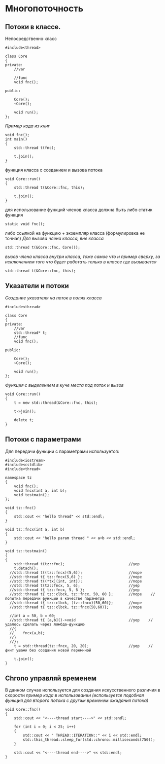 # Многопоточность
## Потоки в классе.

Непосредственно класс
```
#include<thread>

class Core
{
private:
    //var

    //func
    void fnc();

public:

    Core();
    ~Core();

    void run();
};
```


*Пример кода из книг*
```
void fnc();
int main()
{
    std::thread t(fnc);

    t.join();
}
```

функция класса с созданием и вызова потока
```
void Core::run()
{
    std::thread t(&Core::fnc, this);

    t.join();
}
```


для использование функций членов класса
должна быть либо статик функция
```  
static void fnc();
```


либо ссылкой на функцию + экземпляр класса (формулировка не точная)
*Для вызова члена класса, вне класса*
```
std::thread t(&Core::fnc, Core());
```


*вызов члена класса внутри класса, тоже самое что и пример сверху, за исключением того что будет работать только в классе где вызывается*
```
std::thread t(&Core::fnc, this);
```


## Указатели и потоки

*Создание указателя на поток в полях класса*
```
#include<thread>

class Core
{
private:
    //var
    std::thread* t;
    //func
    void fnc();

public:

    Core();
    ~Core();

    void run();
};
```


*Функция с выделением в куче места под поток и вызов*
```
void Core::run()
{
    t = new std::thread(&Core::fnc, this);

    t->join();

    delete t;
}
```

## Потоки с параметрами

Для передачи функции с параметрами используется:
```
#include<iostream>
#include<cstdlib>
#include<thread>

namespace tz
{
    void fnc();
    void fncx(int a, int b);
    void testmain();
};

void tz::fnc()
{
    std::cout << "hello thread" << std::endl;
}

void tz::fncx(int a, int b)
{
    std::cout << "hello param thread " << a+b << std::endl;
}

void tz::testmain()
{
{
    std::thread t(tz::fnc);                             //yep
    t.detach();
  //std::thread t((tz::fncx)(5,6));                     //nope
  //std::thread t{ tz::fncx(5,6) };                     //nope
  //std::thread t((*tx)(int, int));                     //nope
  //std::thread t(tz::fncx, 5, 6);                      //yep
  //std::thread t{ tz::fncx, 5, 6 };                    //yep
  //std::thread t{ tz::clbck, tz::fncx, 50, 60 };       //nope    //попытка передачи функции в качестве параметра
  //std::thread t{ tz::clbck, (tz::fncx)(50,60)};       //nope
  //std::thread t{ tz::clbck, tz::fncx(50,60)};         //nope

  //int a = 50, b = 60;                                 
  //std::thread t{ [a,b]()->void                        //yep    //удалось сделать через лямбда-функцию 
  //{
  //    fncx(a,b);
  //}
  //};
    t = std::thread(tz::fncx, 20, 20);                  //yep    //финт ушами без создания новой перемнной

    t.join();
}
```

## Chrono управляй временем

В данном случае используется для создания искусственного различия в скорости
*пример кода в использовании (используется подобная функция для второго потока с другим временем ожидания потока)*
```
void Core::fnc()
{
    std::cout << "<----thread start---->" << std::endl;

    for (int i = 0; i < 25; i++)
    {
        std::cout << " THREAD::ITERATION::" << i << std::endl;
        std::this_thread::sleep_for(std::chrono::milliseconds(750));
    }

    std::cout << "<----thread end---->" << std::endl;
}
```